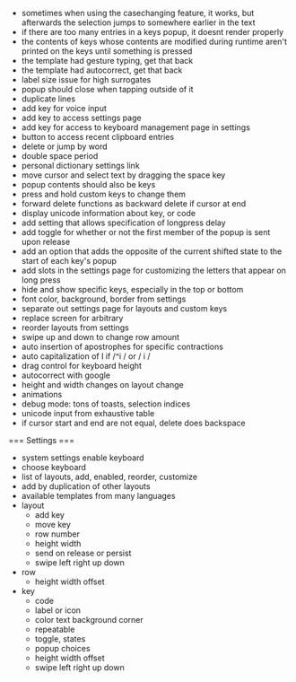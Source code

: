 + sometimes when using the casechanging feature, it works, but afterwards the selection jumps to somewhere earlier in the text
+ if there are too many entries in a keys popup, it doesnt render properly
+ the contents of keys whose contents are modified during runtime aren't printed on the keys until something is pressed
+ the template had gesture typing, get that back
+ the template had autocorrect, get that back
+ label size issue for high surrogates
+ popup should close when tapping outside of it
+ duplicate lines
+ add key for voice input
+ add key to access settings page
+ add key for access to keyboard management page in settings
+ button to access recent clipboard entries
+ delete or jump by word
+ double space period
+ personal dictionary settings link
+ move cursor and select text by dragging the space key
+ popup contents should also be keys
+ press and hold custom keys to change them
+ forward delete functions as backward delete if cursor at end
+ display unicode information about key, or code
+ add setting that allows specification of longpress delay
+ add toggle for whether or not the first member of the popup is sent upon release
+ add an option that adds the opposite of the current shifted state to the start of each key's popup
+ add slots in the settings page for customizing the letters that appear on long press
+ hide and show specific keys, especially in the top or bottom
+ font color, background, border from settings
+ separate out settings page for layouts and custom keys
+ replace screen for arbitrary
+ reorder layouts from settings
+ swipe up and down to change row amount 
+ auto insertion of apostrophes for specific contractions
+ auto capitalization of I if /^i / or / i /
+ drag control for keyboard height
+ autocorrect with google
+ height and width changes on layout change
+ animations
+ debug mode: tons of toasts, selection indices
+ unicode input from exhaustive table
+ if cursor start and end are not equal, delete does backspace

=== Settings ===
+ system settings enable keyboard
+ choose keyboard
+ list of layouts, add, enabled, reorder, customize
+ add by duplication of other layouts
+ available templates from many languages
+ layout
  + add key
  + move key
  + row number
  + height width
  + send on release or persist
  + swipe left right up down
+ row
  + height width offset
+ key
  + code
  + label or icon
  + color text background corner
  + repeatable
  + toggle, states
  + popup choices
  + height width offset
  + swipe left right up down